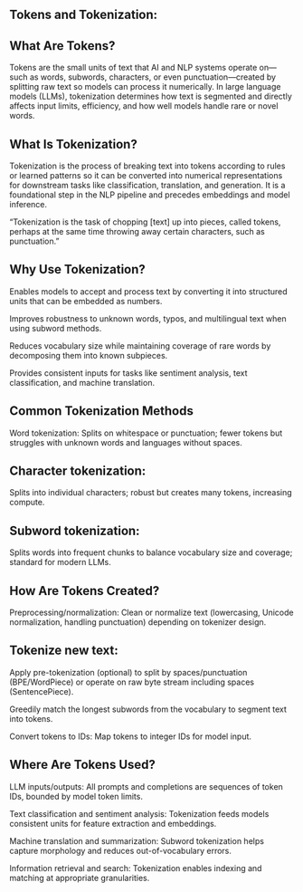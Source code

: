 ## Tokens and Tokenization:
## What Are Tokens?
Tokens are the small units of text that AI and NLP systems operate on—such as words, subwords, characters, or even punctuation—created by splitting raw text so models can process it numerically. In large language models (LLMs), tokenization determines how text is segmented and directly affects input limits, efficiency, and how well models handle rare or novel words.

## What Is Tokenization?
Tokenization is the process of breaking text into tokens according to rules or learned patterns so it can be converted into numerical representations for downstream tasks like classification, translation, and generation. It is a foundational step in the NLP pipeline and precedes embeddings and model inference.

“Tokenization is the task of chopping [text] up into pieces, called tokens, perhaps at the same time throwing away certain characters, such as punctuation.”

## Why Use Tokenization?
Enables models to accept and process text by converting it into structured units that can be embedded as numbers.

Improves robustness to unknown words, typos, and multilingual text when using subword methods.

Reduces vocabulary size while maintaining coverage of rare words by decomposing them into known subpieces.

Provides consistent inputs for tasks like sentiment analysis, text classification, and machine translation.

## Common Tokenization Methods
Word tokenization: Splits on whitespace or punctuation; fewer tokens but struggles with unknown words and languages without spaces.

## Character tokenization: 
Splits into individual characters; robust but creates many tokens, increasing compute.

## Subword tokenization: 
Splits words into frequent chunks to balance vocabulary size and coverage; standard for modern LLMs.

## How Are Tokens Created?
Preprocessing/normalization: Clean or normalize text (lowercasing, Unicode normalization, handling punctuation) depending on tokenizer design.

## Tokenize new text:

Apply pre-tokenization (optional) to split by spaces/punctuation (BPE/WordPiece) or operate on raw byte stream including spaces (SentencePiece).

Greedily match the longest subwords from the vocabulary to segment text into tokens.

Convert tokens to IDs: Map tokens to integer IDs for model input.

## Where Are Tokens Used?
LLM inputs/outputs: All prompts and completions are sequences of token IDs, bounded by model token limits.

Text classification and sentiment analysis: Tokenization feeds models consistent units for feature extraction and embeddings.

Machine translation and summarization: Subword tokenization helps capture morphology and reduces out-of-vocabulary errors.

Information retrieval and search: Tokenization enables indexing and matching at appropriate granularities.